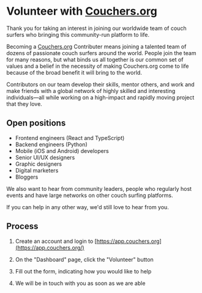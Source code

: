 # Volunteer with [Couchers.org](http://couchers.org/)

Thank you for taking an interest in joining our worldwide team of couch surfers who bringing this community-run platform to life.

Becoming a [Couchers.org](https://couchers.org) Contributer means joining a talented team of dozens of passionate couch surfers around the world. People join the team for many reasons, but what binds us all together is our common set of values and a belief in the necessity of making Couchers.org come to life because of the broad benefit it will bring to the world.

Contributors on our team develop their skills, mentor others, and work and make friends with a global network of highly skilled and interesting individuals—all while working on a high-impact and rapidly moving project that they love.

## Open positions

- Frontend engineers (React and TypeScript)
- Backend engineers (Python)
- Mobile (iOS and Android) developers
- Senior UI/UX designers
- Graphic designers
- Digital marketers
- Bloggers

We also want to hear from community leaders, people who regularly host events and have large networks on other couch surfing platforms.

If you can help in any other way, we'd still love to hear from you.

## Process

1. Create an account and login to [https://app.couchers.org](https://app.couchers.org/)

2. On the "Dashboard" page, click the "Volunteer" button

3. Fill out the form, indicating how you would like to help

4. We will be in touch with you as soon as we are able